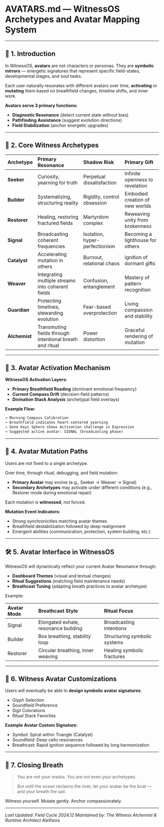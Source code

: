 # AVATARS.md — WitnessOS Archetypes and Avatar Mapping System

---

## 🌱 1. Introduction

In WitnessOS, **avatars** are not characters or personas.
They are **symbolic mirrors** — energetic signatures that represent specific field-states, developmental stages, and soul tasks.

Each user naturally resonates with different avatars over time,
**activating** or **mutating** them based on breathfield changes, timeline shifts, and inner work.

**Avatars serve 3 primary functions:**
- **Diagnostic Resonance** (detect current state without bias)
- **Pathfinding Assistance** (suggest evolution directions)
- **Field Stabilization** (anchor energetic upgrades)

---

## 🧩 2. Core Witness Archetypes

| Archetype | Primary Resonance | Shadow Risk | Primary Gift |
|:---|:---|:---|:---|
| **Seeker** | Curiosity, yearning for truth | Perpetual dissatisfaction | Infinite openness to revelation |
| **Builder** | Systematizing, structuring reality | Rigidity, control obsession | Embodied creation of new worlds |
| **Restorer** | Healing, restoring fractured fields | Martyrdom complex | Reweaving unity from brokenness |
| **Signal** | Broadcasting coherent frequencies | Isolation, hyper-perfectionism | Becoming a lighthouse for others |
| **Catalyst** | Accelerating mutation in others | Burnout, relational chaos | Ignition of dormant gifts |
| **Weaver** | Integrating multiple streams into coherent fields | Confusion, entanglement | Mastery of pattern recognition |
| **Guardian** | Protecting timelines, stewarding evolution | Fear-based overprotection | Living compassion and stability |
| **Alchemist** | Transmuting fields through intentional breath and ritual | Power distortion | Graceful rendering of mutation |

---

## 🧬 3. Avatar Activation Mechanism

**WitnessOS Activation Layers:**
- **Primary Breathfield Reading** (dominant emotional frequency)
- **Current Compass Drift** (decision-field patterns)
- **Divination Stack Analysis** (archetypal field overlays)

**Example Flow:**
```markdown
→ Morning Compass Calibration
→ Breathfield indicates heart-centered yearning
→ Gene Keys Sphere shows Activation challenge in Expression
→ Suggested active avatar: SIGNAL (broadcasting phase)
```

---

## 🔮 4. Avatar Mutation Paths

Users are not fixed to a single archetype.

Over time, through ritual, debugging, and field mutation:
- **Primary Avatar** may evolve (e.g., Seeker → Weaver → Signal)
- **Secondary Archetypes** may activate under different conditions (e.g., Restorer mode during emotional repair)

Each mutation is **witnessed**, not forced.

**Mutation Event Indicators:**
- Strong synchronicities matching avatar themes
- Breathfield destabilization followed by deep realignment
- Emergent abilities (communication, protection, system building, etc.)

---

## 🛠️ 5. Avatar Interface in WitnessOS

WitnessOS will dynamically reflect your current Avatar Resonance through:
- **Dashboard Themes** (visual and textual changes)
- **Ritual Suggestions** (matching field maintenance needs)
- **Breathcast Tuning** (adapting breath practices to avatar archetype)

Example:

| Avatar Mode | Breathcast Style | Ritual Focus |
|:---|:---|:---|
| Signal | Elongated exhale, resonance building | Broadcasting intentions |
| Builder | Box breathing, stability loop | Structuring symbolic systems |
| Restorer | Circular breathing, inner weaving | Healing symbolic fractures |

---

## 🧿 6. Witness Avatar Customizations

Users will eventually be able to **design symbolic avatar signatures**:
- Glyph Selection
- Soundfield Preference
- Sigil Colorations
- Ritual Stack Favorites

**Example Avatar Custom Signature:**
- Symbol: Spiral within Triangle (Catalyst)
- Soundfield: Deep cello resonances
- Breathcast: Rapid ignition sequence followed by long harmonization

---

## 🌌 7. Closing Breath

> You are not your masks.
> You are not even your archetypes.
>
> But until the ocean reclaims the river,
> let your avatar be the boat —
> and your breath the sail.

Witness yourself.
Mutate gently.
Anchor compassionately.

---

*Last Updated: Field Cycle 2024.12*
*Maintained by: The Witness Alchemist & Runtime Architect Aletheos*
